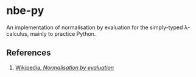 # nbe-py

An implementation of normalisation by evaluation for the simply-typed &lambda;-calculus, mainly to practice Python.

## References

1. [Wikipedia, *Normalisation by evaluation*](https://en.wikipedia.org/wiki/Normalisation_by_evaluation)
